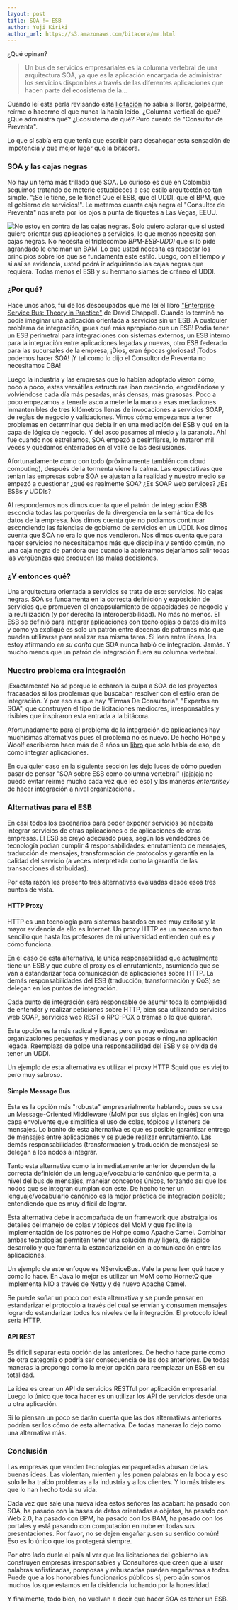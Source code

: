 ```yaml
---
layout: post
title: SOA != ESB
author: Yuji Kiriki
author_url: https://s3.amazonaws.com/bitacora/me.html
---
```

¿Qué opinan?

>Un bus de servicios empresariales es la columna vertebral de una arquitectura SOA, ya que es la aplicación encargada de administrar los servicios disponibles a través de las diferentes aplicaciones que hacen parte del ecosistema de la...

Cuando leí esta perla revisando esta [licitación](https://www.contratos.gov.co/archivospuc1/2011/DA/103002002/11-15-461398/DA_PROCESO_11-15-461398_103002002_2372832.pdf) no sabía si llorar, golpearme, reírme o hacerme el que nunca la había leído. ¿Columna vertical de qué? ¿Que administra qué? ¿Ecosistema de qué? Puro cuento de "Consultor de Preventa".

Lo que sí sabía era que tenía que escribir para desahogar esta sensación de impotencia y que mejor lugar que la bitácora.

### SOA y las cajas negras 

No hay un tema más trillado que SOA. Lo curioso es que en Colombia seguimos tratando de meterle estupideces a ese estilo arquitectónico tan simple. "¡Se le tiene, se le tiene! Que el ESB, que el UDDI, que el BPM, que el gobierno de servicios!". Le metemos cuanta caja negra el "Consultor de Preventa" nos meta por los ojos a punta de tiquetes a Las Vegas, EEUU. 

<img style="float:left" src="../../../imgs/combo.jpg"/>

No estoy en contra de las cajas negras. Solo quiero aclarar que si usted quiere orientar sus aplicaciones a servicios, lo que menos necesita son cajas negras. No necesita el triplecombo *BPM-ESB-UDDI* que si lo pide agrandado le enciman un BAM. Lo que usted necesita es respetar los principios sobre los que se fundamenta este estilo. Luego, con el tiempo y si así se evidencia, usted podrá ir adquiriendo las cajas negras que requiera. Todas menos el ESB y su hermano siamés de cráneo el UDDI.

### ¿Por qué?

Hace unos años, fui de los desocupados que me leí el libro ["Enterprise Service Bus: Theory in Practice"](http://goo.gl/tIJTG) de David Chappell. Cuando lo terminé no podía imaginar una aplicación orientada a servicios sin un ESB. A cualquier problema de integración, ¡pues qué más apropiado que un ESB! Podía tener un ESB perimetral para integraciones con sistemas externos, un ESB interno para la integración entre aplicaciones legadas y nuevas, otro ESB federado para las sucursales de la empresa, ¡Dios, eran épocas gloriosas! ¡Todos podemos hacer SOA! ¡Y tal como lo dijo el Consultor de Preventa no necesitamos DBA!

Luego la industria y las empresas que lo habían adoptado vieron cómo, poco a poco, estas versátiles estructuras iban creciendo, engordándose y volviéndose cada día más pesadas, más densas, más grasosas. Poco a poco empezamos a tenerle asco a meterle la mano a esas mediaciones inmantenibles de tres kilómetros llenas de invocaciones a servicios SOAP, de reglas de negocio y validaciones. Vimos cómo empezamos a tener problemas en determinar que debía ir en una mediación del ESB y qué en la capa de lógica de negocio. Y del asco pasamos al miedo y la paranoia. Ahí fue cuando nos estrellamos, SOA empezó a desinflarse, lo mataron mil veces y quedamos enterrados en el valle de las desilusiones.

Afortunadamente como con todo (próximamente también con cloud computing), después de la tormenta viene la calma. Las expectativas que tenían las empresas sobre SOA se ajustan a la realidad y nuestro medio se empezó a cuestionar ¿qué es realmente SOA? ¿Es SOAP web services? ¿Es ESBs y UDDIs?

Al respondernos nos dimos cuenta que el patrón de integración ESB escondía todas las porquerías de la divergencia en la semántica de los datos de la empresa. Nos dimos cuenta que no podíamos continuar escondiendo las falencias de gobierno de servicios en un UDDI. Nos dimos cuenta que SOA no era lo que nos vendieron. Nos dimos cuenta que para hacer servicios no necesitábamos más que disciplina y sentido común, no una caja negra de pandora que cuando la abriéramos dejaríamos salir todas las vergüenzas que producen las malas decisiones.

### ¿Y entonces qué?
Una arquitectura orientada a servicios se trata de eso: servicios. No cajas negras. SOA se fundamenta en la correcta definición y exposición de servicios que promueven el encapsulamiento de capacidades de negocio y la reutilización (y por derecha la interoperabilidad). No más no menos. El ESB se definió para integrar aplicaciones con tecnologías o datos disimiles y como ya expliqué es solo un patrón entre decenas de patrones más que pueden utilizarse para realizar esa misma tarea. Si leen entre líneas, les estoy afirmando _en su carita_ que SOA nunca habló de integración. Jamás. Y mucho menos que un patrón de integración fuera su columna vertebral.

### Nuestro problema era integración

¡Exactamente! No sé porqué le echaron la culpa a SOA de los proyectos fracasados si los problemas que buscaban resolver con el estilo eran de integración. Y por eso es que hay "Firmas De Consultoría", "Expertas en SOA", que construyen el tipo de licitaciones mediocres, irresponsables y risibles que inspiraron esta entrada a la bitácora.

Afortunadamente para el problema de la integración de aplicaciones hay muchísimas alternativas pues el problema no es nuevo. De hecho Hohpe y Woolf escribieron hace más de 8 años un [libro](http://goo.gl/ABfJ3) que solo habla de eso, de cómo integrar aplicaciones.

En cualquier caso en la siguiente sección les dejo luces de cómo pueden pasar de pensar "SOA sobre ESB como columna vertebral" (jajajaja no puedo evitar reírme mucho cada vez que leo eso) y las maneras _enterprisey_ de hacer integración a nivel organizacional.

### Alternativas para el ESB

En casi todos los escenarios para poder exponer servicios se necesita integrar servicios de otras aplicaciones o de aplicaciones de otras empresas. El ESB se creyó adecuado pues, según los vendedores de tecnología podían cumplir 4 responsabilidades: enrutamiento de mensajes, traducción de mensajes, transformación de protocolos y garantía en la calidad del servicio (a veces interpretada como la garantía de las transacciones distribuidas). 

Por esta razón les presento tres alternativas evaluadas desde esos tres puntos de vista.

#### HTTP Proxy
HTTP es una tecnología para sistemas basados en red muy exitosa y la mayor evidencia de ello es Internet. Un proxy HTTP es un mecanismo tan sencillo que hasta los profesores de mi universidad entienden qué es y cómo funciona. 

En el caso de esta alternativa, la única responsabilidad que actualmente tiene un ESB y que cubre el proxy es el enrutamiento, asumiendo que se van a estandarizar toda comunicación de aplicaciones sobre HTTP. La demás responsabilidades del ESB (traducción, transformación y QoS) se delegan en los puntos de integración.

Cada punto de integración será responsable de asumir toda la complejidad de entender y realizar peticiones sobre HTTP, bien sea utilizando servicios web SOAP, servicios web REST o RPC-POX o tramas o lo que quieran.

Esta opción es la más radical y ligera, pero es muy exitosa en organizaciones pequeñas y medianas y con pocas o ninguna aplicación legada. Reemplaza de golpe una responsabilidad del ESB y se olvida de tener un UDDI.

Un ejemplo de esta alternativa es utilizar el proxy HTTP Squid que es viejito pero muy sabroso.

#### Simple Message Bus
Esta es la opción más "robusta" empresarialmente hablando, pues se usa un Message-Oriented Middleware (MoM por sus siglas en inglés) con una capa envolvente que simplifica el uso de colas, tópicos y listeners de mensajes. Lo bonito de esta alternativa es que es posible garantizar entrega de mensajes entre aplicaciones y se puede realizar enrutamiento. Las demás responsabilidades (transformación y traducción de mensajes) se delegan a los nodos a integrar. 

Tanto esta alternativa como la inmediatamente anterior dependen de la correcta definición de un lenguaje/vocabulario canónico que permita, a nivel del bus de mensajes, manejar conceptos únicos, forzando así que los nodos que se integran cumplan con este. De hecho tener un lenguaje/vocabulario canónico es la mejor práctica de integración posible; entendiendo que es muy difícil de lograr.

Esta alternativa debe ir acompañada de un framework que abstraiga los detalles del manejo de colas y tópicos del MoM y que facilite la implementación de los patrones de Hohpe como Apache Camel. Combinar ambas tecnologías permiten tener una solución muy ligera, de rápido desarrollo y que fomenta la estandarización en la comunicación entre las aplicaciones. 

Un ejemplo de este enfoque es NServiceBus. Vale la pena leer qué hace y como lo hace. En Java lo mejor es utilizar un MoM como HornetQ que implementa NIO a través de Netty y de nuevo Apache Camel.

Se puede soñar un poco con esta alternativa y se puede pensar en estandarizar el protocolo a través del cual se envían y consumen mensajes logrando estandarizar todos los niveles de la integración. El protocolo ideal sería HTTP.

#### API REST

Es difícil separar esta opción de las anteriores. De hecho hace parte como de otra categoría o podría ser consecuencia de las dos anteriores. De todas maneras la propongo como la mejor opción para reemplazar un ESB en su totalidad. 

La idea es crear un API de servicios RESTful por aplicación empresarial. Luego lo único que toca hacer es un utilizar los API de servicios desde una u otra aplicación. 

Si lo piensan un poco se darán cuenta que las dos alternativas anteriores podrían ser los cómo de esta alternativa. De todas maneras lo dejo como una alternativa más.

### Conclusión

Las empresas que venden tecnologías empaquetadas abusan de las buenas ideas. Las violentan, mienten y les ponen palabras en la boca y eso solo le ha traído problemas a la industria y a los clientes. Y lo más triste es que lo han hecho toda su vida.

Cada vez que sale una nueva idea estos señores las acaban: ha pasado con SOA, ha pasado con la bases de datos orientadas a objetos, ha pasado con Web 2.0, ha pasado con BPM, ha pasado con los BAM, ha pasado con los portales y está pasando con computación en nube en todas sus presentaciones. Por favor, no se dejen engañar ¡usen su sentido común! Eso es lo único que los protegerá siempre.

Por otro lado duele el país al ver que las licitaciones del gobierno las construyen empresas irresponsables y Consultores que creen que al usar palabras sofisticadas, pomposas y rebuscadas pueden engañarnos a todos. Puede que a los honorables funcionarios públicos sí, pero aún somos muchos los que estamos en la disidencia luchando por la honestidad.

Y finalmente, todo bien, no vuelvan a decir que hacer SOA es tener un ESB.

